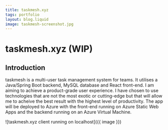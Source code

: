 ```yaml
---
title: taskmesh.xyz
tags: portfolio
layout: blog.liquid
image: taskmesh-screenshot.jpg 
---
```

# taskmesh.xyz (WIP)
## Introduction
taskmesh is a multi-user task management system for teams. It utilises a Java/Spring Boot backend, MySQL database and React front-end. I am aiming
to achieve a product-grade user experience. I have chosen to use technologies that are not the most exotic or cutting-edge but that will allow me
to acheive the best result with the highest level of productivity. The app will be deployed to Azure with the front-end running on Azure Static Web Apps
and the backend running on an Azure Virtual Machine.

![taskmesh.xyz client running on localhost]({{ image }})